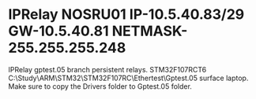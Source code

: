 # IPRelay NOSRU01 IP-10.5.40.83/29 GW-10.5.40.81 NETMASK-255.255.255.248
IPRelay gptest.05 branch persistent relays. STM32F107RCT6 C:\Study\ARM\STM32\STM32F107RC\Ethertest\Gptest.05 surface laptop.
Make sure to copy the Drivers folder to Gptest.05 folder.
